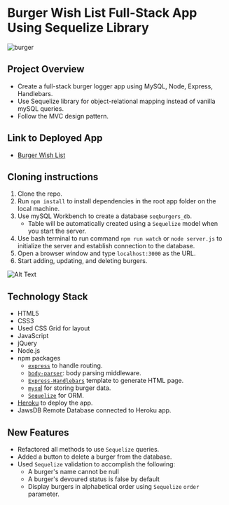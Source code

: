 # Burger Wish List Full-Stack App Using Sequelize Library
![burger](https://user-images.githubusercontent.com/31745567/37233921-dc79832c-23ba-11e8-9a30-a112a3d98d2f.png)

## Project Overview
* Create a full-stack burger logger app using MySQL, Node, Express, Handlebars.
* Use Sequelize library for object-relational mapping instead of vanilla mySQL queries.
* Follow the MVC design pattern.
## Link to Deployed App
* [Burger Wish List](https://sequelize-burger-wish-list.herokuapp.com/)
## Cloning instructions
1. Clone the repo.
2. Run `npm install` to install dependencies in the root app folder on the local machine.
3. Use mySQL Workbench to create a database `seqburgers_db`.
    * Table will be automatically created using a `Sequelize` model when you start the server.
4. Use bash terminal to run command `npm run watch` or `node server.js` to initialize the server and establish connection to the database.
5. Open a browser window and type `localhost:3000` as the URL.
6. Start adding, updating, and deleting burgers. 

![Alt Text](https://media.giphy.com/media/138btjfXAn1xyo/giphy.gif)
## Technology Stack
* HTML5
* CSS3
* Used CSS Grid for layout
* JavaScript 
* jQuery
* Node.js
* npm packages
    * [`express`](https://www.npmjs.com/package/mysql) to handle routing.
    * [`body-parser`](https://www.npmjs.com/package/body-parser): body parsing middleware.
    * [`Express-Handlebars`](https://www.npmjs.com/package/express-handlebars) template to generate HTML page.
    * [`mysq`l](https://www.npmjs.com/package/mysql) for storing burger data.
    * [`Sequelize`](https://www.npmjs.com/package/sequelize) for ORM.
* [Heroku](https://www.heroku.com/) to deploy the app.
* JawsDB Remote Database connected to Heroku app.
## New Features
* Refactored all methods to use `Sequelize` queries.
* Added a button to delete a burger from the database.
* Used `Sequelize` validation to accomplish the following:
    * A burger's name cannot be null
    * A burger's devoured status is false by default
    * Display burgers in alphabetical order using `Sequelize` `order` parameter. 
